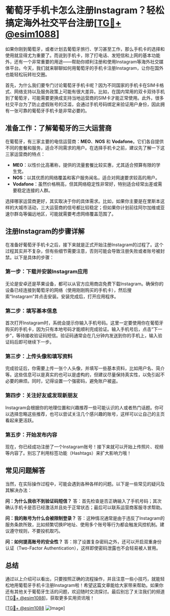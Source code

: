 # 葡萄牙手机卡怎么注册Instagram？轻松搞定海外社交平台注册[[TG💪+ @esim1088](https://t.me/s/esim1088)]

如果你刚到葡萄牙，或者计划去葡萄牙旅行、学习甚至工作，那么手机卡的选择和使用就显得尤为重要了。而说到手机卡，除了打电话、发短信和上网的基本功能外，还有一个非常重要的用途——帮助你顺利注册和使用Instagram等海外社交媒体平台。今天，我们就来聊聊如何用葡萄牙的手机卡注册Instagram，让你在国外也能轻松玩转社交圈。

首先，为什么我们要专门讨论葡萄牙手机卡呢？因为不同国家的手机卡在SIM卡格式、网络支持以及服务政策上可能有很大差异。比如，在国内常用的双卡双待手机到了葡萄牙，可能需要更换成支持当地运营商的SIM卡才能正常使用。此外，很多社交平台为了防止虚假账号的泛滥，会通过手机号码绑定来验证用户身份，因此拥有一张可靠的葡萄牙手机卡是非常必要的。

## 准备工作：了解葡萄牙的三大运营商

在葡萄牙，有三家主要的电信运营商：**MEO**、**NOS** 和 **Vodafone**。它们各自提供不同的套餐和服务，适合不同需求的用户。在选择手机卡之前，建议先了解一下这三家运营商的特点：

- **MEO**：以性价比高著称，提供的流量套餐比较实惠，尤其适合预算有限的学生党。
- **NOS**：以其优质的网络覆盖和客户服务闻名，适合对网速要求较高的用户。
- **Vodafone**：虽然价格稍高，但其网络稳定性非常好，特别适合经常出差或需要稳定连接的人群。

选择哪家运营商更好，其实取决于你的具体需求。比如，如果你主要是在里斯本这样的大城市活动，三大运营商的信号都比较稳定；但如果你计划前往阿尔加维或亚速尔群岛等偏远地区，可能就需要考虑网络覆盖范围了。

## 注册Instagram的步骤详解

在准备好葡萄牙手机卡之后，接下来就是正式开始注册Instagram的过程了。这个过程其实并不复杂，但有些细节需要注意，否则可能会导致注册失败或者账号被封禁。以下是具体的步骤：

### 第一步：下载并安装Instagram应用

无论是安卓还是苹果设备，都可以从官方应用商店免费下载Instagram。确保你的设备已经连接到葡萄牙的网络（使用刚刚购买的手机卡），然后搜索“Instagram”并点击安装。安装完成后，打开应用程序。

### 第二步：填写基本信息

首次打开Instagram时，系统会提示你输入手机号码。这里一定要使用你在葡萄牙购买的手机卡，因为只有本地号码才能顺利完成验证。输入手机号后，点击“下一步”，等待接收验证码短信。验证码通常会在几分钟内发送到你的手机上，输入验证码后即可继续下一步。

### 第三步：上传头像和填写资料

完成验证后，你需要上传一张个人头像，并填写一些基本资料，比如用户名、简介等。这些信息可以是真实的也可以是虚构的，但建议尽量保持真实性，以免引起不必要的麻烦。同时，记得设置一个强密码，避免账户被盗。

### 第四步：关注好友或发现新朋友

Instagram会根据你的地理位置和兴趣推荐一些可能认识的人或者热门话题。你可以选择忽略这些推荐，也可以尝试关注几个感兴趣的账号，这样可以让自己的主页看起来更活跃。

### 第五步：开始发布内容

现在，你已经成功注册了一个Instagram账号！接下来就可以开始上传照片、视频等内容了。别忘了利用标签功能（Hashtags）来扩大影响力哦！

## 常见问题解答

当然，在实际操作过程中，可能会遇到各种各样的问题。以下是一些常见的疑问及其解决办法：

**问：为什么我收不到验证码短信？**
答：首先检查是否正确输入了手机号码；其次确认手机卡是否已经激活并且处于正常状态；最后可以联系运营商客服寻求帮助。

**问：我的账号为什么会被限制登录？**
答：这种情况通常是由于违反了Instagram的服务条款所致，比如频繁切换IP地址、使用多个账号等行为都会触发风控机制。建议遵守规则，不要投机取巧。

**问：如何提高账号的安全性？**
答：除了设置复杂密码之外，还可以开启双重身份认证（Two-Factor Authentication），这样即使密码泄露也不会轻易被人冒用。

## 总结

通过以上介绍可以看出，只要按照正确的流程操作，并且注意一些小技巧，就能轻松地用葡萄牙手机卡注册Instagram啦！希望这篇文章能给大家带来帮助。如果你还有其他关于葡萄牙生活的问题，欢迎随时交流探讨。最后别忘了关注我们的频道[[TG💪+ @esim1088](https://t.me/s/esim1088)]，获取更多实用资讯哦！

[[TG💪+ @esim1088](https://t.me/s/esim1088) ![Image](https://i.postimg.cc/4NQfJmqS/Snipaste-2025-05-13-00-14-12.png)]